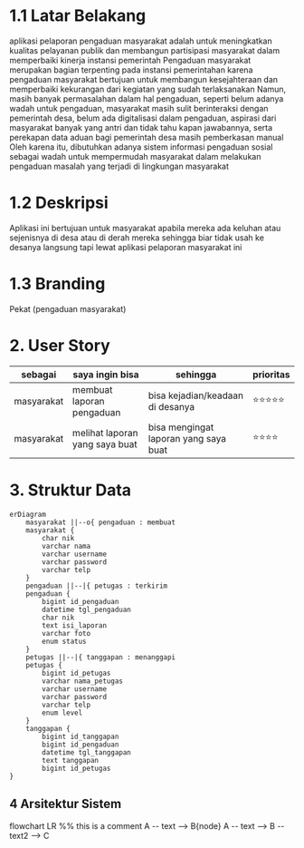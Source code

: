# 1.1 Latar Belakang
aplikasi pelaporan pengaduan masyarakat adalah untuk meningkatkan kualitas pelayanan publik dan membangun partisipasi masyarakat dalam memperbaiki kinerja instansi pemerintah Pengaduan masyarakat merupakan bagian terpenting pada instansi pemerintahan karena pengaduan masyarakat bertujuan untuk membangun kesejahteraan dan memperbaiki kekurangan dari kegiatan yang sudah terlaksanakan Namun, masih banyak permasalahan dalam hal pengaduan, seperti belum adanya wadah untuk pengaduan, masyarakat masih sulit berinteraksi dengan pemerintah desa, belum ada digitalisasi dalam pengaduan, aspirasi dari masyarakat banyak yang antri dan tidak tahu kapan jawabannya, serta perekapan data aduan bagi pemerintah desa masih pemberkasan manual Oleh karena itu, dibutuhkan adanya sistem informasi pengaduan sosial sebagai wadah untuk mempermudah masyarakat dalam melakukan pengaduan masalah yang terjadi di lingkungan masyarakat
# 1.2 Deskripsi
Aplikasi ini bertujuan untuk masyarakat apabila mereka ada keluhan atau sejenisnya di desa atau di derah mereka sehingga biar tidak usah ke desanya langsung tapi lewat aplikasi pelaporan masyarakat ini 
# 1.3 Branding
Pekat (pengaduan masyarakat)
# 2. User Story

sebagai | saya ingin bisa | sehingga | prioritas
---|---|---|---
masyarakat | membuat laporan pengaduan | bisa kejadian/keadaan di desanya | ⭐⭐⭐⭐⭐
masyarakat | melihat laporan yang saya buat | bisa mengingat laporan yang saya buat | ⭐⭐⭐⭐
# 3. Struktur Data

```mermaid
erDiagram
    masyarakat ||--o{ pengaduan : membuat
    masyarakat {
        char nik
        varchar nama
        varchar username
        varchar password
        varchar telp
    }
    pengaduan ||--|{ petugas : terkirim
    pengaduan {
        bigint id_pengaduan
        datetime tgl_pengaduan
        char nik
        text isi_laporan
        varchar foto
        enum status
    }
    petugas ||--|{ tanggapan : menanggapi
    petugas {
        bigint id_petugas
        varchar nama_petugas
        varchar username
        varchar password
        varchar telp
        enum level
    }
    tanggapan {
        bigint id_tanggapan
        bigint id_pengaduan
        datetime tgl_tanggapan
        text tanggapan
        bigint id_petugas
}
```
## 4 Arsitektur Sistem
flowchart LR
%% this is a comment A -- text --> B{node}
   A -- text --> B -- text2 --> C

